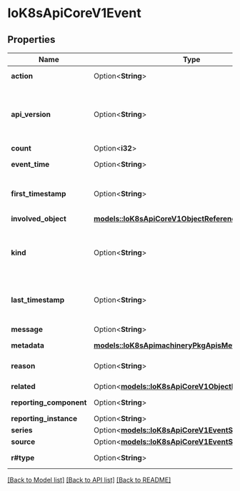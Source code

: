 # IoK8sApiCoreV1Event

## Properties

Name | Type | Description | Notes
------------ | ------------- | ------------- | -------------
**action** | Option<**String**> | What action was taken/failed regarding to the Regarding object. | [optional]
**api_version** | Option<**String**> | APIVersion defines the versioned schema of this representation of an object. Servers should convert recognized schemas to the latest internal value, and may reject unrecognized values. More info: https://git.k8s.io/community/contributors/devel/sig-architecture/api-conventions.md#resources | [optional]
**count** | Option<**i32**> | The number of times this event has occurred. | [optional]
**event_time** | Option<**String**> | MicroTime is version of Time with microsecond level precision. | [optional]
**first_timestamp** | Option<**String**> | Time is a wrapper around time.Time which supports correct marshaling to YAML and JSON.  Wrappers are provided for many of the factory methods that the time package offers. | [optional]
**involved_object** | [**models::IoK8sApiCoreV1ObjectReference**](io.k8s.api.core.v1.ObjectReference.md) |  | 
**kind** | Option<**String**> | Kind is a string value representing the REST resource this object represents. Servers may infer this from the endpoint the client submits requests to. Cannot be updated. In CamelCase. More info: https://git.k8s.io/community/contributors/devel/sig-architecture/api-conventions.md#types-kinds | [optional]
**last_timestamp** | Option<**String**> | Time is a wrapper around time.Time which supports correct marshaling to YAML and JSON.  Wrappers are provided for many of the factory methods that the time package offers. | [optional]
**message** | Option<**String**> | A human-readable description of the status of this operation. | [optional]
**metadata** | [**models::IoK8sApimachineryPkgApisMetaV1ObjectMeta**](io.k8s.apimachinery.pkg.apis.meta.v1.ObjectMeta.md) |  | 
**reason** | Option<**String**> | This should be a short, machine understandable string that gives the reason for the transition into the object's current status. | [optional]
**related** | Option<[**models::IoK8sApiCoreV1ObjectReference**](io.k8s.api.core.v1.ObjectReference.md)> |  | [optional]
**reporting_component** | Option<**String**> | Name of the controller that emitted this Event, e.g. `kubernetes.io/kubelet`. | [optional]
**reporting_instance** | Option<**String**> | ID of the controller instance, e.g. `kubelet-xyzf`. | [optional]
**series** | Option<[**models::IoK8sApiCoreV1EventSeries**](io.k8s.api.core.v1.EventSeries.md)> |  | [optional]
**source** | Option<[**models::IoK8sApiCoreV1EventSource**](io.k8s.api.core.v1.EventSource.md)> |  | [optional]
**r#type** | Option<**String**> | Type of this event (Normal, Warning), new types could be added in the future | [optional]

[[Back to Model list]](../README.md#documentation-for-models) [[Back to API list]](../README.md#documentation-for-api-endpoints) [[Back to README]](../README.md)


